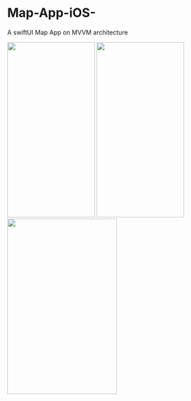 # Map-App-iOS-
A swiftUI Map App on MVVM architecture






<img src="https://github.com/piyushsingh9862/Map-App-iOS-/assets/84294976/b9db898b-d049-4703-8813-927c054ad5b0" data-canonical-src="https://gyazo.com/eb5c5741b6a9a16c692170a41a49c858.png" width="200" height="400" />

<img src="https://github.com/piyushsingh9862/Map-App-iOS-/assets/84294976/7859a59a-f19a-4124-82cb-e7d00b530c89" data-canonical-src="https://gyazo.com/eb5c5741b6a9a16c692170a41a49c858.png" width="200" height="400" />

<img src="https://github.com/piyushsingh9862/Map-App-iOS-/assets/84294976/42a2970b-f54f-4474-9646-ae6da5c8696c" data-canonical-src="https://gyazo.com/eb5c5741b6a9a16c692170a41a49c858.png" width="250" height="400" />



